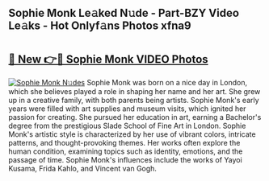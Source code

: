 ## Sophie Monk Le𝚊ked N𝚞de - Part-BZY Video Le𝚊ks - Hot Onlyf𝚊ns Photos xfna9

# <h2><a href="http://ab57903.deff.icu/?id=Sophie+Monk">🔗 New 👉🔴 Sophie Monk VIDEO Photos</a></h2>

[![Sophie Monk N𝚞des](https://i.imgur.com/rIISA9y.gif)](http://ab57903.deff.icu/?id=Sophie+Monk)
Sophie Monk was born on a nice day in London, which she believes played a role in shaping her name and her art. She grew up in a creative family, with both parents being artists. Sophie Monk's early years were filled with art supplies and museum visits, which ignited her passion for creating. She pursued her education in art, earning a Bachelor's degree from the prestigious Slade School of Fine Art in London. Sophie Monk's artistic style is characterized by her use of vibrant colors, intricate patterns, and thought-provoking themes. Her works often explore the human condition, examining topics such as identity, emotions, and the passage of time. Sophie Monk's influences include the works of Yayoi Kusama, Frida Kahlo, and Vincent van Gogh.
